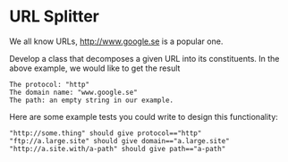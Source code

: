 # URL Splitter

We all know URLs, http://www.google.se is a popular one.

Develop a class that decomposes a given URL into its constituents. In the above example, we would like to get the result

    The protocol: "http"
    The domain name: "www.google.se"
    The path: an empty string in our example.

Here are some example tests you could write to design this functionality:

    "http://some.thing" should give protocol=="http"
    "ftp://a.large.site" should give domain=="a.large.site"
    "http://a.site.with/a-path" should give path=="a-path"